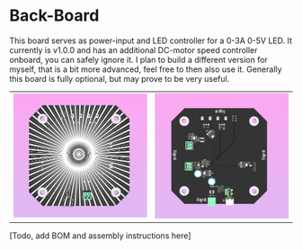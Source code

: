 # Back-Board

This board serves as power-input and LED controller for a 0-3A 0-5V LED. It currently is v1.0.0 and has an additional DC-motor speed controller onboard, you can safely ignore it. I plan to build a different version for myself, that is a bit more advanced, feel free to then also use it. Generally this board is fully optional, but may prove to be very useful.

<table>
  <tbody>
    <tr>
      <td>
        <img src="images/pcb-back-1.png"/>
      </td>
      <td>
        <img src="images/pcb-back-2.png"/>
      </td>
    </tr>
  </tbody>
</table>

[Todo, add BOM and assembly instructions here]